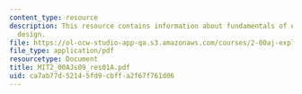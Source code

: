 ```yaml
---
content_type: resource
description: This resource contains information about fundamentals of engineering
  design.
file: https://ol-ocw-studio-app-qa.s3.amazonaws.com/courses/2-00aj-exploring-sea-space-earth-fundamentals-of-engineering-design-spring-2009/ca7ab77d52145fd9cbffa2f67f761d06_MIT2_00AJs09_res01A.pdf
file_type: application/pdf
resourcetype: Document
title: MIT2_00AJs09_res01A.pdf
uid: ca7ab77d-5214-5fd9-cbff-a2f67f761d06
---
```


